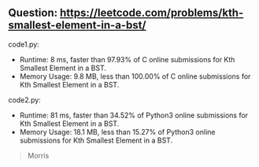 ## Question: https://leetcode.com/problems/kth-smallest-element-in-a-bst/

code1.py:
* Runtime: 8 ms, faster than 97.93% of C online submissions for Kth Smallest Element in a BST.
* Memory Usage: 9.8 MB, less than 100.00% of C online submissions for Kth Smallest Element in a BST.

code2.py:
* Runtime: 81 ms, faster than 34.52% of Python3 online submissions for Kth Smallest Element in a BST.
* Memory Usage: 18.1 MB, less than 15.27% of Python3 online submissions for Kth Smallest Element in a BST.
> Morris